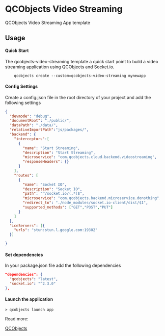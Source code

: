 # QCObjects Video Streaming

QCObjects Video Streaming App template


## Usage

#### Quick Start

The qcobjects-video-streaming template a quick start point to build a video streaming application using QCObjects and Socket.io.

```shell
    qcobjects create --custom=qcobjects-video-streaming mynewapp
```

#### Config Settings

Create a config.json file in the root directory of your project and add the following settings

```json
{
  "devmode": "debug",
  "documentRoot": "./public/",
  "dataPath": "./data/",
  "relativeImportPath":"js/packages/",
  "backend": {
    "interceptors":[
      {
        "name": "Start Streaming",
        "description": "Start Streaming",
        "microservice": "com.qcobjects.cloud.backend.videostreaming",
        "responseHeaders": {}
      }
    ],
    "routes": [
      {
        "name": "Socket IO",
        "description": "Socket IO",
        "path": "^/socket.io/(.*)$",
        "microservice": "com.qcobjects.backend.microservice.donothing",
        "redirect_to": "./node_modules/socket.io-client/dist/$1",
        "supported_methods": ["GET","POST","PUT"]
      }
    ]
  },
  "iceServers": [{
    "urls": "stun:stun.l.google.com:19302"
  }]

}
```

#### Set dependencies

In your package.json file add the following dependencies

```json
"dependencies": {
  "qcobjects": "latest",
  "socket.io": "^2.3.0"
},

```

#### Launch the application

```shell
> qcobjects launch app
```

Read more:

[QCObjects](https://qcobjects.com)
